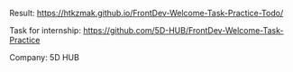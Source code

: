 Result: https://htkzmak.github.io/FrontDev-Welcome-Task-Practice-Todo/

Task for internship: https://github.com/5D-HUB/FrontDev-Welcome-Task-Practice

Company: 5D HUB
